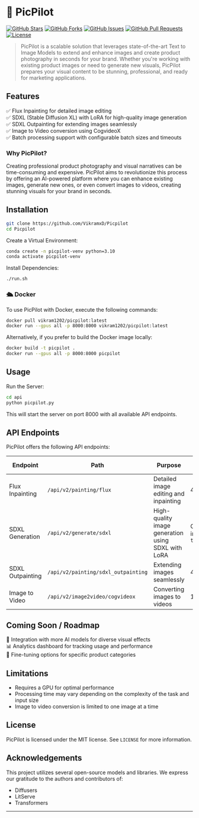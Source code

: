 
# 🚀 PicPilot 

[![GitHub Stars](https://img.shields.io/github/stars/VikramxD/Picpilot?style=social)](https://github.com/YourGitHubUsername/picpilot/stargazers)
[![GitHub Forks](https://img.shields.io/github/forks/VikramxD/Picpilot?style=social)](https://github.com/YourGitHubUsername/picpilot/network/members)
[![GitHub Issues](https://img.shields.io/github/issues/VikramxD/Picpilot)](https://github.com/YourGitHubUsername/picpilot/issues)
[![GitHub Pull Requests](https://img.shields.io/github/issues-pr/VikramxD/Picpilot)](https://github.com/YourGitHubUsername/picpilot/pulls)
[![License](https://img.shields.io/badge/license-MIT-blue.svg)](https://github.com/VikramxD/Picpilot/blob/main/LICENSE)


> PicPilot is a scalable solution that leverages state-of-the-art Text to Image Models to extend and enhance images and create product photography in seconds for your brand. Whether you're working with existing product images or need to generate new visuals, PicPilot prepares your visual content to be stunning, professional, and ready for marketing applications.



## Features
✅ Flux Inpainting for detailed image editing  
✅ SDXL (Stable Diffusion XL) with LoRA for high-quality image generation  
✅ SDXL Outpainting for extending images seamlessly  
✅ Image to Video conversion using CogvideoX   
✅ Batch processing support with configurable batch sizes and timeouts  

### Why PicPilot?
Creating professional product photography and visual narratives can be time-consuming and expensive. PicPilot aims to revolutionize this process by offering an AI-powered platform where you can enhance existing images, generate new ones, or even convert images to videos, creating stunning visuals for your brand in seconds.

## Installation

```bash
git clone https://github.com/VikramxD/Picpilot
cd Picpilot
```

Create a Virtual Environment:

```bash
conda create -n picpilot-venv python=3.10
conda activate picpilot-venv
```

Install Dependencies:

```bash
./run.sh
```

### 🛳️ Docker

To use PicPilot with Docker, execute the following commands:

```bash
docker pull vikram1202/picpilot:latest
docker run --gpus all -p 8000:8000 vikram1202/picpilot:latest
```

Alternatively, if you prefer to build the Docker image locally:

```bash
docker build -t picpilot .
docker run --gpus all -p 8000:8000 picpilot
```

## Usage

Run the Server:

```bash
cd api
python picpilot.py
```

This will start the server on port 8000 with all available API endpoints.

## API Endpoints

PicPilot offers the following API endpoints:

| Endpoint | Path | Purpose | Max Batch Size | Batch Timeout |
|----------|------|---------|----------------|---------------|
| Flux Inpainting | `/api/v2/painting/flux` | Detailed image editing and inpainting | 4 | 0.1 seconds |
| SDXL Generation | `/api/v2/generate/sdxl` | High-quality image generation using SDXL with LoRA | Configured in `tti_settings` | Configured in `tti_settings` |
| SDXL Outpainting | `/api/v2/painting/sdxl_outpainting` | Extending images seamlessly | 4 | 0.1 seconds |
| Image to Video | `/api/v2/image2video/cogvideox` | Converting images to videos | 1 | 0.1 seconds |

## Coming Soon / Roadmap
🎨 Integration with more AI models for diverse visual effects  
📊 Analytics dashboard for tracking usage and performance  
🧠 Fine-tuning options for specific product categories  

## Limitations
- Requires a GPU for optimal performance
- Processing time may vary depending on the complexity of the task and input size
- Image to video conversion is limited to one image at a time

## License
PicPilot is licensed under the MIT license. See `LICENSE` for more information.

## Acknowledgements

This project utilizes several open-source models and libraries. We express our gratitude to the authors and contributors of:

- Diffusers
- LitServe
- Transformers

---
